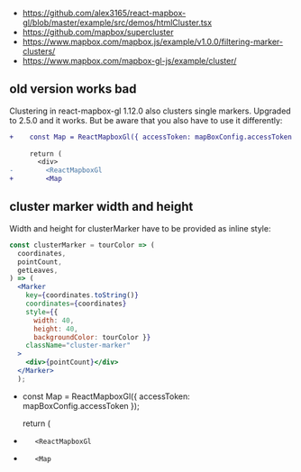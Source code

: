 - https://github.com/alex3165/react-mapbox-gl/blob/master/example/src/demos/htmlCluster.tsx
- https://github.com/mapbox/supercluster
- https://www.mapbox.com/mapbox.js/example/v1.0.0/filtering-marker-clusters/
- https://www.mapbox.com/mapbox-gl-js/example/cluster/

## old version works bad

Clustering in react-mapbox-gl 1.12.0 also clusters single markers. Upgraded to 2.5.0 and it works. But be aware that you also have to use it differently:

```diff
+    const Map = ReactMapboxGl({ accessToken: mapBoxConfig.accessToken });
 
     return (
       <div>
-        <ReactMapboxGl
+        <Map
```

## cluster marker width and height

Width and height for clusterMarker have to be provided as inline style:

```jsx
const clusterMarker = tourColor => (
  coordinates,
  pointCount,
  getLeaves,
) => (
  <Marker
    key={coordinates.toString()}
    coordinates={coordinates}
    style={{
      width: 40,
      height: 40,
      backgroundColor: tourColor }}
    className="cluster-marker"
  >
    <div>{pointCount}</div>
  </Marker>
  );
```
+    const Map = ReactMapboxGl({ accessToken: mapBoxConfig.accessToken });
 
     return (
       <div>
-        <ReactMapboxGl
+        <Map
